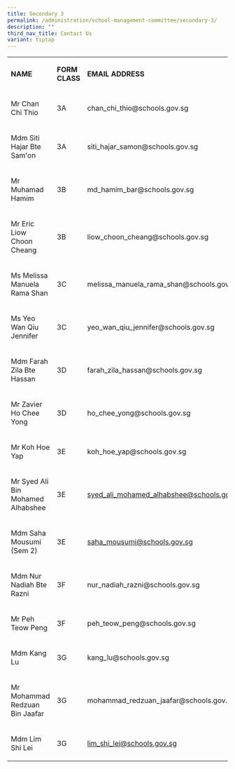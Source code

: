 ```yaml
---
title: Secondary 3
permalink: /administration/school-management-committee/secondary-3/
description: ""
third_nav_title: Contact Us
variant: tiptap
---
```

<table><tbody><tr><td rowspan="1" colspan="1"><p><strong>NAME</strong></p></td><td rowspan="1" colspan="1"><p><strong>FORM CLASS</strong></p></td><td rowspan="1" colspan="1"><p><strong>EMAIL ADDRESS</strong></p></td></tr><tr><td rowspan="1" colspan="1"><p>Mr Chan Chi Thio</p></td><td rowspan="1" colspan="1"><p>3A</p></td><td rowspan="1" colspan="1"><p><a rel="noopener noreferrer nofollow" target="_blank">chan_chi_thio@schools.gov.sg</a></p></td></tr><tr><td rowspan="1" colspan="1"><p>Mdm Siti Hajar Bte Sam'on</p></td><td rowspan="1" colspan="1"><p>3A</p></td><td rowspan="1" colspan="1"><p><a rel="noopener noreferrer nofollow" target="_blank">siti_hajar_samon@schools.gov.sg</a></p></td></tr><tr><td rowspan="1" colspan="1"><p>Mr Muhamad Hamim</p></td><td rowspan="1" colspan="1"><p>3B</p></td><td rowspan="1" colspan="1"><p><a rel="noopener noreferrer nofollow" target="_blank">md_hamim_bar@schools.gov.sg</a></p></td></tr><tr><td rowspan="1" colspan="1"><p>Mr Eric Liow Choon Cheang</p></td><td rowspan="1" colspan="1"><p>3B</p></td><td rowspan="1" colspan="1"><p><a rel="noopener noreferrer nofollow" target="_blank">liow_choon_cheang@schools.gov.sg</a></p></td></tr><tr><td rowspan="1" colspan="1"><p>Ms Melissa Manuela Rama Shan</p></td><td rowspan="1" colspan="1"><p>3C</p></td><td rowspan="1" colspan="1"><p><a rel="noopener noreferrer nofollow" target="_blank">melissa_manuela_rama_shan@schools.gov.sg</a></p></td></tr><tr><td rowspan="1" colspan="1"><p>Ms Yeo Wan Qiu Jennifer</p></td><td rowspan="1" colspan="1"><p>3C</p></td><td rowspan="1" colspan="1"><p><a rel="noopener noreferrer nofollow" target="_blank">yeo_wan_qiu_jennifer@schools.gov.sg</a></p></td></tr><tr><td rowspan="1" colspan="1"><p>Mdm Farah Zila Bte Hassan</p></td><td rowspan="1" colspan="1"><p>3D</p></td><td rowspan="1" colspan="1"><p><a rel="noopener noreferrer nofollow" target="_blank">farah_zila_hassan@schools.gov.sg</a></p></td></tr><tr><td rowspan="1" colspan="1"><p>Mr Zavier Ho Chee Yong</p></td><td rowspan="1" colspan="1"><p>3D</p></td><td rowspan="1" colspan="1"><p><a rel="noopener noreferrer nofollow" target="_blank">ho_chee_yong@schools.gov.sg</a></p></td></tr><tr><td rowspan="1" colspan="1"><p>Mr Koh Hoe Yap</p></td><td rowspan="1" colspan="1"><p>3E</p></td><td rowspan="1" colspan="1"><p><a rel="noopener noreferrer nofollow" target="_blank">koh_hoe_yap@schools.gov.sg</a></p></td></tr><tr><td rowspan="1" colspan="1"><p>Mr Syed Ali Bin Mohamed Alhabshee</p></td><td rowspan="1" colspan="1"><p>3E</p></td><td rowspan="1" colspan="1"><p><a href="mailto:syed_ali_mohamed_alhabshee@schools.gov.sg" rel="noopener noreferrer nofollow" target="_blank">syed_ali_mohamed_alhabshee@schools.gov.sg</a></p></td></tr><tr><td rowspan="1" colspan="1"><p>Mdm Saha Mousumi (Sem 2)</p></td><td rowspan="1" colspan="1"><p>3E</p></td><td rowspan="1" colspan="1"><p><a href="mailto:saha_mousumi@schools.gov.sg" rel="noopener noreferrer nofollow" target="_blank">saha_mousumi@schools.gov.sg</a></p></td></tr><tr><td rowspan="1" colspan="1"><p>Mdm Nur Nadiah Bte Razni</p></td><td rowspan="1" colspan="1"><p>3F</p></td><td rowspan="1" colspan="1"><p><a rel="noopener noreferrer nofollow" target="_blank">nur_nadiah_razni@schools.gov.sg</a></p></td></tr><tr><td rowspan="1" colspan="1"><p>Mr Peh Teow Peng</p></td><td rowspan="1" colspan="1"><p>3F</p></td><td rowspan="1" colspan="1"><p><a rel="noopener noreferrer nofollow" target="_blank">peh_teow_peng@schools.gov.sg</a>&nbsp;&nbsp;</p></td></tr><tr><td rowspan="1" colspan="1"><p>Mdm Kang Lu</p></td><td rowspan="1" colspan="1"><p>3G</p></td><td rowspan="1" colspan="1"><p><a rel="noopener noreferrer nofollow" target="_blank">kang_lu@schools.gov.sg</a></p></td></tr><tr><td rowspan="1" colspan="1"><p>Mr Mohammad Redzuan Bin Jaafar</p></td><td rowspan="1" colspan="1"><p>3G</p></td><td rowspan="1" colspan="1"><p><a rel="noopener noreferrer nofollow" target="_blank">mohammad_redzuan_jaafar@schools.gov.sg</a></p></td></tr><tr><td rowspan="1" colspan="1"><p>Mdm Lim Shi Lei</p></td><td rowspan="1" colspan="1"><p>3G</p></td><td rowspan="1" colspan="1"><p><a href="mailto:lim_shi_lei@schools.gov.sg" rel="noopener noreferrer nofollow" target="_blank">lim_shi_lei@schools.gov.sg</a></p></td></tr></tbody></table><p></p>